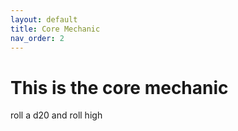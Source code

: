```yaml
---
layout: default
title: Core Mechanic
nav_order: 2
---
```

# This is the core mechanic
roll a d20 and roll high
